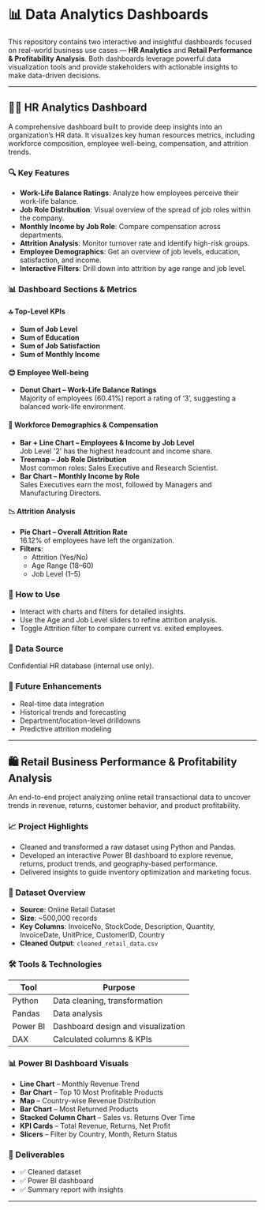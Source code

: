 # 📊 Data Analytics Dashboards

This repository contains two interactive and insightful dashboards focused on real-world business use cases — **HR Analytics** and **Retail Performance & Profitability Analysis**. Both dashboards leverage powerful data visualization tools and provide stakeholders with actionable insights to make data-driven decisions.

---

## 🧑‍💼 HR Analytics Dashboard

A comprehensive dashboard built to provide deep insights into an organization’s HR data. It visualizes key human resources metrics, including workforce composition, employee well-being, compensation, and attrition trends.

### 🔍 Key Features

- **Work-Life Balance Ratings**: Analyze how employees perceive their work-life balance.
- **Job Role Distribution**: Visual overview of the spread of job roles within the company.
- **Monthly Income by Job Role**: Compare compensation across departments.
- **Attrition Analysis**: Monitor turnover rate and identify high-risk groups.
- **Employee Demographics**: Get an overview of job levels, education, satisfaction, and income.
- **Interactive Filters**: Drill down into attrition by age range and job level.

### 📊 Dashboard Sections & Metrics

#### 🔝 Top-Level KPIs
- **Sum of Job Level**
- **Sum of Education**
- **Sum of Job Satisfaction**
- **Sum of Monthly Income**

#### 😊 Employee Well-being
- **Donut Chart – Work-Life Balance Ratings**  
  Majority of employees (60.41%) report a rating of ‘3’, suggesting a balanced work-life environment.

#### 👥 Workforce Demographics & Compensation
- **Bar + Line Chart – Employees & Income by Job Level**  
  Job Level '2' has the highest headcount and income share.
- **Treemap – Job Role Distribution**  
  Most common roles: Sales Executive and Research Scientist.
- **Bar Chart – Monthly Income by Role**  
  Sales Executives earn the most, followed by Managers and Manufacturing Directors.

#### 📉 Attrition Analysis
- **Pie Chart – Overall Attrition Rate**  
  16.12% of employees have left the organization.
- **Filters**:  
  - Attrition (Yes/No)  
  - Age Range (18–60)  
  - Job Level (1–5)

### 🧭 How to Use

- Interact with charts and filters for detailed insights.
- Use the Age and Job Level sliders to refine attrition analysis.
- Toggle Attrition filter to compare current vs. exited employees.

### 🔐 Data Source

Confidential HR database (internal use only).

### 🚀 Future Enhancements

- Real-time data integration
- Historical trends and forecasting
- Department/location-level drilldowns
- Predictive attrition modeling

---

## 🛍️ Retail Business Performance & Profitability Analysis

An end-to-end project analyzing online retail transactional data to uncover trends in revenue, returns, customer behavior, and product profitability.

### 📈 Project Highlights

- Cleaned and transformed a raw dataset using Python and Pandas.
- Developed an interactive Power BI dashboard to explore revenue, returns, product trends, and geography-based performance.
- Delivered insights to guide inventory optimization and marketing focus.

### 📁 Dataset Overview

- **Source**: Online Retail Dataset
- **Size**: ~500,000 records
- **Key Columns**: InvoiceNo, StockCode, Description, Quantity, InvoiceDate, UnitPrice, CustomerID, Country
- **Cleaned Output**: `cleaned_retail_data.csv`

### 🛠️ Tools & Technologies

| Tool       | Purpose                            |
|------------|------------------------------------|
| Python     | Data cleaning, transformation      |
| Pandas     | Data analysis                      |
| Power BI   | Dashboard design and visualization |
| DAX        | Calculated columns & KPIs          |

### 📊 Power BI Dashboard Visuals

- **Line Chart** – Monthly Revenue Trend
- **Bar Chart** – Top 10 Most Profitable Products
- **Map** – Country-wise Revenue Distribution
- **Bar Chart** – Most Returned Products
- **Stacked Column Chart** – Sales vs. Returns Over Time
- **KPI Cards** – Total Revenue, Returns, Net Profit
- **Slicers** – Filter by Country, Month, Return Status

### 📄 Deliverables

- ✅ Cleaned dataset
- ✅ Power BI dashboard
- ✅ Summary report with insights

---

